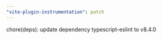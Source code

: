 ```yaml
---
"vite-plugin-instrumentation": patch
---
```


chore(deps): update dependency typescript-eslint to v8.4.0
